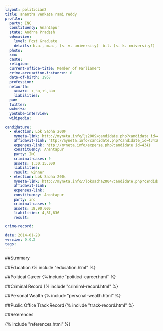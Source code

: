 ```yaml
---
layout: politician2
title: anantha venkata rami reddy
profile: 
  party: INC
  constituency: Anantapur
  state: Andhra Pradesh
  education: 
    level: Post Graduate
    details: b.a., m.a., (s. v. university)  b.l. (s. k. university?)
  photo: 
  sex: 
  caste: 
  religion: 
  current-office-title: Member of Parliament
  crime-accusation-instances: 0
  date-of-birth: 1958
  profession: 
  networth: 
    assets: 1,30,15,000
    liabilities: 
  pan: 
  twitter: 
  website: 
  youtube-interview: 
  wikipedia: 

candidature: 
  - election: Lok Sabha 2009
    myneta-link: http://myneta.info/ls2009/candidate.php?candidate_id=4341
    affidavit-link: http://myneta.info/candidate.php?candidate_id=4341&scan=original
    expenses-link: http://myneta.info/expense.php?candidate_id=4341
    constituency: Anantapur 
    party: INC
    criminal-cases: 0
    assets: 1,30,15,000
    liabilities: 
    result: winner 
  - election: Lok Sabha 2004
    myneta-link: http://myneta.info//loksabha2004/candidate.php?candidate_id=25
    affidavit-link: 
    expenses-link: 
    constituency: Anantapur 
    party: inc
    criminal-cases: 0
    assets: 38,90,000
    liabilities: 4,37,636
    result:  

crime-record: 

date: 2014-01-28
version: 0.0.5
tags: 
---
```

##Summary


##Education
{% include "education.html" %}


##Political Career
{% include "political-career.html" %}


##Criminal Record
{% include "criminal-record.html" %}


##Personal Wealth
{% include "personal-wealth.html" %}


##Public Office Track Record
{% include "track-record.html" %}


##References


{% include "references.html" %}